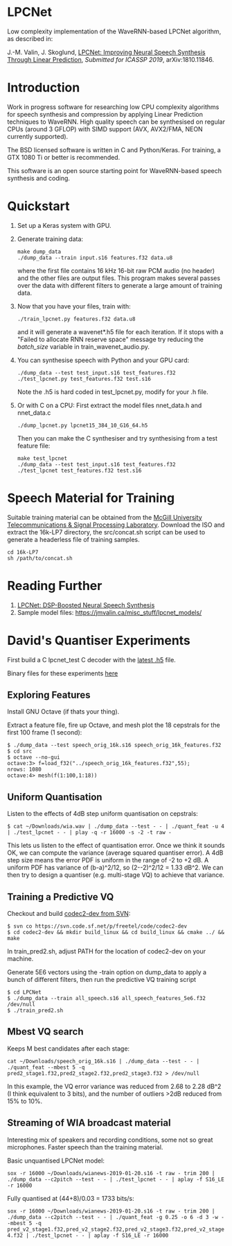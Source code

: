 # LPCNet

Low complexity implementation of the WaveRNN-based LPCNet algorithm, as described in:

J.-M. Valin, J. Skoglund, [LPCNet: Improving Neural Speech Synthesis Through Linear Prediction](https://jmvalin.ca/papers/lpcnet_icassp2019.pdf), *Submitted for ICASSP 2019*, arXiv:1810.11846.

# Introduction

Work in progress software for researching low CPU complexity algorithms for speech synthesis and compression by applying Linear Prediction techniques to WaveRNN. High quality speech can be synthesised on regular CPUs (around 3 GFLOP) with SIMD support (AVX, AVX2/FMA, NEON currently supported).

The BSD licensed software is written in C and Python/Keras. For training, a GTX 1080 Ti or better is recommended.

This software is an open source starting point for WaveRNN-based speech synthesis and coding.

# Quickstart

1. Set up a Keras system with GPU.

1. Generate training data:
   ```
   make dump_data
   ./dump_data --train input.s16 features.f32 data.u8
   ```
   where the first file contains 16 kHz 16-bit raw PCM audio (no header) and the other files are output files. This program makes several passes over the data with different filters to generate a large amount of training data.

1. Now that you have your files, train with:
   ```
   ./train_lpcnet.py features.f32 data.u8
   ```
   and it will generate a wavenet*.h5 file for each iteration. If it stops with a 
   "Failed to allocate RNN reserve space" message try reducing the *batch\_size* variable in train_wavenet_audio.py.

1. You can synthesise speech with Python and your GPU card:
   ```
   ./dump_data --test test_input.s16 test_features.f32
   ./test_lpcnet.py test_features.f32 test.s16
   ```
   Note the .h5 is hard coded in test_lpcnet.py, modify for your .h file.

1. Or with C on a CPU:
   First extract the model files nnet_data.h and nnet_data.c
   ```
   ./dump_lpcnet.py lpcnet15_384_10_G16_64.h5
   ```
   Then you can make the C synthesiser and try synthesising from a test feature file:
   ```
   make test_lpcnet
   ./dump_data --test test_input.s16 test_features.f32
   ./test_lpcnet test_features.f32 test.s16
   ```
 
# Speech Material for Training 

Suitable training material can be obtained from the [McGill University Telecommunications & Signal Processing Laboratory](http://www-mmsp.ece.mcgill.ca/Documents/Data/).  Download the ISO and extract the 16k-LP7 directory, the src/concat.sh script can be used to generate a headerless file of training samples.
```
cd 16k-LP7
sh /path/to/concat.sh
```

# Reading Further

1. [LPCNet: DSP-Boosted Neural Speech Synthesis](https://people.xiph.org/~jm/demo/lpcnet/)
1. Sample model files:
https://jmvalin.ca/misc_stuff/lpcnet_models/

# David's Quantiser Experiments

First build a C lpcnet_test C decoder with the [latest .h5](https://jmvalin.ca/misc_stuff/lpcnet_models/) file.

Binary files for these experiments [here](http://rowetel.com/downloads/deep/lpcnet_quant)

## Exploring Features

Install GNU Octave (if thats your thing).

Extract a feature file, fire up Octave, and mesh plot the 18 cepstrals for the first 100 frame (1 second):

```
$ ./dump_data --test speech_orig_16k.s16 speech_orig_16k_features.f32
$ cd src
$ octave --no-gui
octave:3> f=load_f32("../speech_orig_16k_features.f32",55);
nrows: 1080
octave:4> mesh(f(1:100,1:18))
```

## Uniform Quantisation

Listen to the effects of 4dB step uniform quantisation on cepstrals:

```
$ cat ~/Downloads/wia.wav | ./dump_data --test - - | ./quant_feat -u 4 | ./test_lpcnet - - | play -q -r 16000 -s -2 -t raw -
```

This lets us listen to the effect of quantisation error.  Once we think it sounds OK, we can compute the variance (average squared quantiser error). A 4dB step size means the error PDF is uniform in the range of -2 to +2 dB.  A uniform PDF has variance of (b-a)^2/12, so (2--2)^2/12 = 1.33 dB^2.  We can then try to design a quantiser (e.g. multi-stage VQ) to achieve that variance.

## Training a Predictive VQ

Checkout and build [codec2-dev from SVN](http://rowetel.com/codec2.html):

```
$ svn co https://svn.code.sf.net/p/freetel/code/codec2-dev
$ cd codec2-dev && mkdir build_linux && cd build_linux && cmake ../ && make
```

In train_pred2.sh, adjust PATH for the location of codec2-dev on your machine.

Generate 5E6 vectors using the -train option on dump_data to apply a bunch of different filters, then run the predictive VQ training script
```
$ cd LPCNet
$ ./dump_data --train all_speech.s16 all_speech_features_5e6.f32 /dev/null
$ ./train_pred2.sh
```

## Mbest VQ search

Keeps M best candidates after each stage:

```cat ~/Downloads/speech_orig_16k.s16 | ./dump_data --test - - | ./quant_feat --mbest 5 -q pred2_stage1.f32,pred2_stage2.f32,pred2_stage3.f32 > /dev/null```

In this example, the VQ error variance was reduced from 2.68 to 2.28 dB^2 (I think equivalent to 3 bits), and the number of outliers >2dB reduced from 15% to 10%.

## Streaming of WIA broadcast material

Interesting mix of speakers and recording conditions, some not so great microphones. Faster speech than the training material.

Basic unquantised LPCNet model:

```sox -r 16000 ~/Downloads/wianews-2019-01-20.s16 -t raw - trim 200 | ./dump_data --c2pitch --test - - | ./test_lpcnet - - | aplay -f S16_LE -r 16000```

Fully quantised at (44+8)/0.03 = 1733 bits/s:

```sox -r 16000 ~/Downloads/wianews-2019-01-20.s16 -t raw - trim 200 | ./dump_data --c2pitch --test - - | ./quant_feat -g 0.25 -o 6 -d 3 -w --mbest 5 -q pred_v2_stage1.f32,pred_v2_stage2.f32,pred_v2_stage3.f32,pred_v2_stage4.f32 | ./test_lpcnet - - | aplay -f S16_LE -r 16000```

